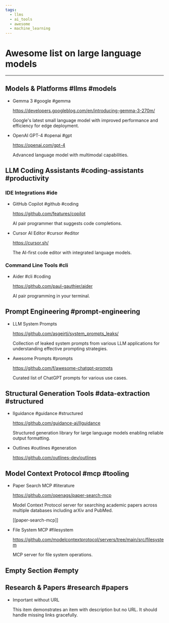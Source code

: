 ```yaml
---
tags:
  - llms
  - ai_tools
  - awesome
  - machine_learning
---
```


# Awesome list on large language models

______________________________________________________________________

## Models & Platforms #llms #models

- Gemma 3 #google #gemma

  <https://developers.googleblog.com/en/introducing-gemma-3-270m/>

  Google's latest small language model with improved performance 
  and efficiency for edge deployment.

- OpenAI GPT-4 #openai #gpt

  https://openai.com/gpt-4

  Advanced language model with multimodal capabilities.

## LLM Coding Assistants #coding-assistants #productivity

### IDE Integrations #ide

- GitHub Copilot #github #coding

  <https://github.com/features/copilot>

  AI pair programmer that suggests code completions.

- Cursor AI Editor #cursor #editor

  https://cursor.sh/

  The AI-first code editor with integrated language models.

### Command Line Tools #cli

- Aider #cli #coding

  <https://github.com/paul-gauthier/aider>

  AI pair programming in your terminal.

## Prompt Engineering #prompt-engineering

- LLM System Prompts

  <https://github.com/asgeirtj/system_prompts_leaks/>

  Collection of leaked system prompts from various LLM applications
  for understanding effective prompting strategies.

- Awesome Prompts #prompts

  https://github.com/f/awesome-chatgpt-prompts

  Curated list of ChatGPT prompts for various use cases.

## Structural Generation Tools #data-extraction #structured

- llguidance #guidance #structured

  <https://github.com/guidance-ai/llguidance>

  Structured generation library for large language models
  enabling reliable output formatting.

- Outlines #outlines #generation

  https://github.com/outlines-dev/outlines

## Model Context Protocol #mcp #tooling

- Paper Search MCP #literature

  <https://github.com/openags/paper-search-mcp>

  Model Context Protocol server for searching academic papers 
  across multiple databases including arXiv and PubMed.

  [[paper-search-mcp]]

- File System MCP #filesystem

  https://github.com/modelcontextprotocol/servers/tree/main/src/filesystem

  MCP server for file system operations.

## Empty Section #empty

## Research & Papers #research #papers

- Important without URL

  This item demonstrates an item with description but no URL.
  It should handle missing links gracefully.